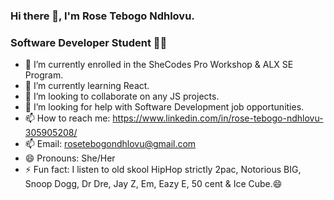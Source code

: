 ### Hi there 👋, I'm Rose Tebogo Ndhlovu.
### Software Developer Student 👩‍💻

- 🔭 I’m currently enrolled in the SheCodes Pro Workshop & ALX SE Program.
- 🌱 I’m currently learning React.
- 👯 I’m looking to collaborate on any JS projects.
- 🤔 I’m looking for help with Software Development job opportunities.
- 📫 How to reach me: https://www.linkedin.com/in/rose-tebogo-ndhlovu-305905208/ 
- 📫 Email: rosetebogondhlovu@gmail.com
- 😄 Pronouns: She/Her
- ⚡ Fun fact: I listen to old skool HipHop strictly 2pac, Notorious BIG, Snoop Dogg, Dr Dre, Jay Z, Em, Eazy E, 50 cent & Ice Cube.😄



